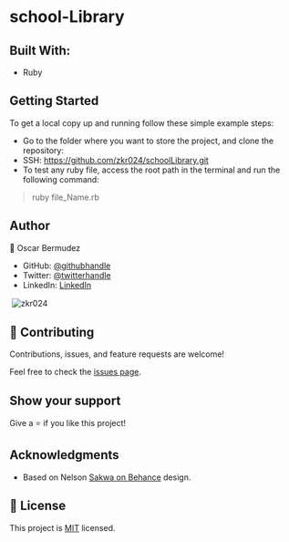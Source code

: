 # school-Library


## Built With:

- Ruby

## Getting Started

To get a local copy up and running follow these simple example steps:

- Go to the folder where you want to store the project, and clone the repository:
- SSH: https://github.com/zkr024/schoolLibrary.git
- To test any ruby file, access the root path in the terminal and run the following command:
 > ruby file_Name.rb


## Author

👤 Oscar Bermudez

- GitHub: [@githubhandle](https://github.com/zkr024)
- Twitter: [@twitterhandle](https://twitter.com/zkr024)
- LinkedIn: [LinkedIn](www.linkedin.com/in/oscar-bermudez-07908222a)

<p>&nbsp;<img align="center" src="https://github-readme-stats.vercel.app/api?username=zkr024&show_icons=true&locale=en" alt="zkr024" /></p>

## 🤝 Contributing

Contributions, issues, and feature requests are welcome!

Feel free to check the [issues page](../../issues/).

## Show your support

Give a ⭐️ if you like this project!

## Acknowledgments

- Based on Nelson [Sakwa on Behance](https://www.behance.net/sakwadesignstudio) design.

## 📝 License

This project is [MIT](./MIT.md) licensed.
